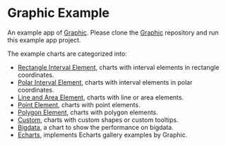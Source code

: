 # Graphic Example

An example app of [Graphic](https://github.com/entronad/graphic). Please clone the [Graphic](https://github.com/entronad/graphic) repository and run this example app project.

The example charts are categorized into:

- [Rectangle Interval Element](lib/pages/rectangle_interval.dart), charts with interval elements in rectangle coordinates.
- [Polar Interval Element](lib/pages/polar_interval.dart), charts with interval elements in polar coordinates.
- [Line and Area Element](lib/pages/line_area.dart), charts with line or area elements.
- [Point Element](lib/pages/point.dart), charts with point elements.
- [Polygon Element](lib/pages/polygon.dart), charts with polygon elements.
- [Custom](lib/pages/custom.dart), charts with custom shapes or custom tooltips.
- [Bigdata](lib/pages/bigdata.dart), a chart to show the performance on bigdata.
- [Echarts](lib/pages/echarts.dart), implements Echarts gallery examples by Graphic.

